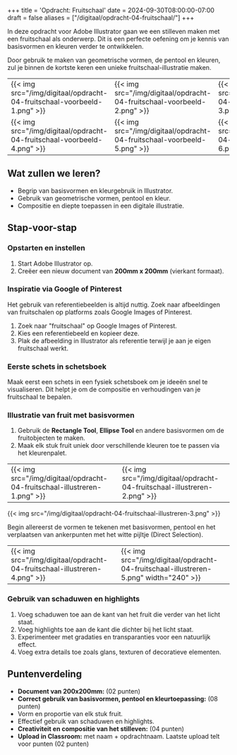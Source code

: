 +++
title = 'Opdracht: Fruitschaal'
date = 2024-09-30T08:00:00-07:00
draft = false
aliases = ["/digitaal/opdracht-04-fruitschaal/"]
+++

In deze opdracht voor Adobe Illustrator gaan we een stilleven maken met een fruitschaal als onderwerp. Dit is een perfecte oefening om je kennis van basisvormen en kleuren verder te ontwikkelen.

Door gebruik te maken van geometrische vormen, de pentool en kleuren, zul je binnen de kortste keren een unieke fruitschaal-illustratie maken.

| | | |
|-|-|-|
|{{< img src="/img/digitaal/opdracht-04-fruitschaal-voorbeeld-1.png" >}}|{{< img src="/img/digitaal/opdracht-04-fruitschaal-voorbeeld-2.png" >}}|{{< img src="/img/digitaal/opdracht-04-fruitschaal-voorbeeld-3.png" >}}|
|{{< img src="/img/digitaal/opdracht-04-fruitschaal-voorbeeld-4.png" >}}|{{< img src="/img/digitaal/opdracht-04-fruitschaal-voorbeeld-5.png" >}}|{{< img src="/img/digitaal/opdracht-04-fruitschaal-voorbeeld-6.png" >}}|

## Wat zullen we leren?

- Begrip van basisvormen en kleurgebruik in Illustrator.
- Gebruik van geometrische vormen, pentool en kleur.
- Compositie en diepte toepassen in een digitale illustratie.

## Stap-voor-stap

### Opstarten en instellen

1. Start Adobe Illustrator op.
2. Creëer een nieuw document van **200mm x 200mm** (vierkant formaat).

### Inspiratie via Google of Pinterest

Het gebruik van referentiebeelden is altijd nuttig. Zoek naar afbeeldingen van fruitschalen op platforms zoals Google Images of Pinterest.

1. Zoek naar "fruitschaal" op Google Images of Pinterest.
2. Kies een referentiebeeld en kopieer deze.
3. Plak de afbeelding in Illustrator als referentie terwijl je aan je eigen fruitschaal werkt.

### Eerste schets in schetsboek

Maak eerst een schets in een fysiek schetsboek om je ideeën snel te visualiseren. Dit helpt je om de compositie en verhoudingen van je fruitschaal te bepalen.

### Illustratie van fruit met basisvormen

1. Gebruik de **Rectangle Tool**, **Ellipse Tool** en andere basisvormen om de fruitobjecten te maken.
2. Maak elk stuk fruit uniek door verschillende kleuren toe te passen via het kleurenpalet.

| | |
|-|-|
|{{< img src="/img/digitaal/opdracht-04-fruitschaal-illustreren-1.png" >}}|{{< img src="/img/digitaal/opdracht-04-fruitschaal-illustreren-2.png" >}}|

{{< img src="/img/digitaal/opdracht-04-fruitschaal-illustreren-3.png" >}}

Begin allereerst de vormen te tekenen met basisvormen, pentool en het verplaatsen van ankerpunten met het witte pijltje (Direct Selection).

| | |
|-|-|
|{{< img src="/img/digitaal/opdracht-04-fruitschaal-illustreren-4.png" >}}|{{< img src="/img/digitaal/opdracht-04-fruitschaal-illustreren-5.png" width="240" >}}|

### Gebruik van schaduwen en highlights

1. Voeg schaduwen toe aan de kant van het fruit die verder van het licht staat.
2. Voeg highlights toe aan de kant die dichter bij het licht staat.
3. Experimenteer met gradaties en transparanties voor een natuurlijk effect.
4. Voeg extra details toe zoals glans, texturen of decoratieve elementen.

## Puntenverdeling

- **Document van 200x200mm:** (02 punten)
- **Correct gebruik van basisvormen, pentool en kleurtoepassing:** (08 punten)
- Vorm en proportie van elk stuk fruit.
- Effectief gebruik van schaduwen en highlights.
- **Creativiteit en compositie van het stilleven:** (04 punten)
- **Upload in Classroom:** met naam + opdrachtnaam. Laatste upload telt voor punten (02 punten)